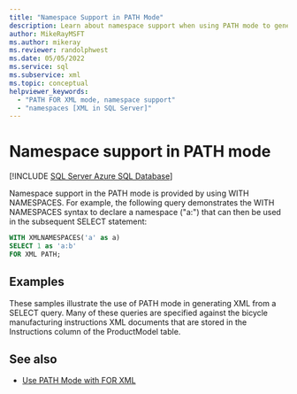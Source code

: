 ```yaml
---
title: "Namespace Support in PATH Mode"
description: Learn about namespace support when using PATH mode to generate XML from a SELECT query.
author: MikeRayMSFT
ms.author: mikeray
ms.reviewer: randolphwest
ms.date: 05/05/2022
ms.service: sql
ms.subservice: xml
ms.topic: conceptual
helpviewer_keywords:
  - "PATH FOR XML mode, namespace support"
  - "namespaces [XML in SQL Server]"
---
```

# Namespace support in PATH mode

[!INCLUDE [SQL Server Azure SQL Database](../../includes/applies-to-version/sql-asdb-asdbmi.md)]

Namespace support in the PATH mode is provided by using WITH NAMESPACES. For example, the following query demonstrates the WITH NAMESPACES syntax to declare a namespace ("a:") that can then be used in the subsequent SELECT statement:

```sql
WITH XMLNAMESPACES('a' as a)
SELECT 1 as 'a:b'
FOR XML PATH;
```

## Examples

These samples illustrate the use of PATH mode in generating XML from a SELECT query. Many of these queries are specified against the bicycle manufacturing instructions XML documents that are stored in the Instructions column of the ProductModel table.

## See also

- [Use PATH Mode with FOR XML](../../relational-databases/xml/use-path-mode-with-for-xml.md)
